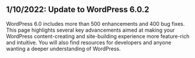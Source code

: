 ## 1/10/2022: Update to WordPress 6.0.2

WordPress 6.0 includes more than 500 enhancements and 400 bug fixes. This page highlights several key advancements aimed at making your WordPress content-creating and site-building experience more feature-rich and intuitive. You will also find resources for developers and anyone wanting a deeper understanding of WordPress.
